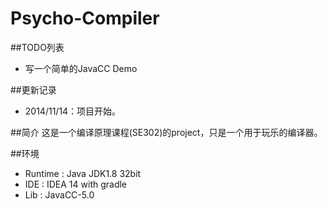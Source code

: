 Psycho-Compiler
==============

##TODO列表
* 写一个简单的JavaCC Demo

##更新记录
* 2014/11/14：项目开始。


##简介
这是一个编译原理课程(SE302)的project，只是一个用于玩乐的编译器。

##环境
* Runtime : Java JDK1.8 32bit
* IDE     : IDEA 14 with gradle
* Lib     : JavaCC-5.0
